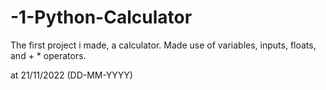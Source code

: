 # -1-Python-Calculator

The first project i made, a calculator. Made use of variables, inputs, floats, and + * operators.

at 21/11/2022 (DD-MM-YYYY)
